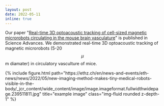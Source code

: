```yaml
---
layout: post
date: 2022-05-11
inline: true
---
```


Our paper "[Real-time 3D optoacoustic tracking of cell-sized magnetic microrobots circulating in the mouse brain vasculature](https://doi.org/10.1126/sciadv.abm9132)" is published in Science Advances. We demonstrated real-time 3D optoacoustic tracking of magnetic microrobots (5-20 $$\mu$$m diamater) in circulatory vasculture of mice.

<div class="row">
    <div class="col-sm mt-3 mt-md-0">
        {% include figure.html path="https://ethz.ch/en/news-and-events/eth-news/news/2022/05/new-imaging-method-makes-tiny-medical-robots-visible-in-the-body/_jcr_content/wide_content/image/image.imageformat.fullwidthwidepage.239511811.jpg" title="example image" class="img-fluid rounded z-depth-1" %}
    </div>
</div>
